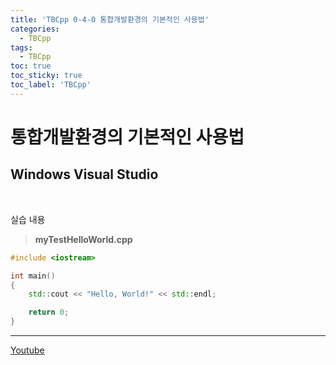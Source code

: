 ```yaml
---
title: 'TBCpp 0-4-0 통합개발환경의 기본적인 사용법'
categories:
  - TBCpp
tags:
  - TBCpp
toc: true
toc_sticky: true
toc_label: 'TBCpp'
---
```


# 통합개발환경의 기본적인 사용법

## Windows Visual Studio

<br>

실습 내용

> **myTestHelloWorld.cpp**

```c++
#include <iostream>

int main()
{
	std::cout << "Hello, World!" << std::endl;

	return 0;
}
```

---

[Youtube](https://www.youtube.com/watch?v=OE0XiMc2HUQ&list=PLNfg4W25Tapw5Yx4yuExHNybBIUk68aNz&index=5)
